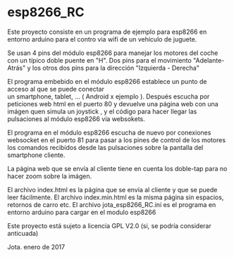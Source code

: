 # esp8266_RC
Este proyecto consiste en un programa de ejemplo para esp8266 en entorno arduino para el contro via wifi de 
un vehículo de juguete.


Se usan 4 pins del módulo esp8266  para manejar los motores del coche con un típico doble puente en "H".
Dos pins para el movimiento "Adelante-Atrás" y los otros dos pins para la dirección "Izquierda - Derecha"

El programa embebido en el módulo esp8266 establece un punto de acceso al que se puede conectar  
un smartphone, tablet, ... ( Android x ejemplo ).
Después escucha por peticiones web html en el puerto 80 y devuelve una página web con una imágen quen simula un 
joystick , y el código para hacer llegar las pulsaciones al módulo esp8266 vía websokets.

El programa en el módulo esp8266 escucha de nuevo por conexiones websocket en el puerto 81 para pasar a los pines de control de los motores los comandos 
recibidos desde las pulsaciones sobre la pantalla del smartphone cliente.

La página web que se envía al cliente tiene en cuenta los doble-tap para no hacer zoom sobre la imágen.


El archivo index.html es la página que se envía al cliente y que se puede leer fácilmente.
El archivo index.min.html es la misma página sin espacios, retornos de carro etc.
El archivo jota_esp8266_RC.ini es el programa en entorno arduino para cargar en el modulo esp8266


Este proyecto está sujeto a licencia GPL V2.0  (si, se podría considerar anticuada)


Jota.  enero de 2017

